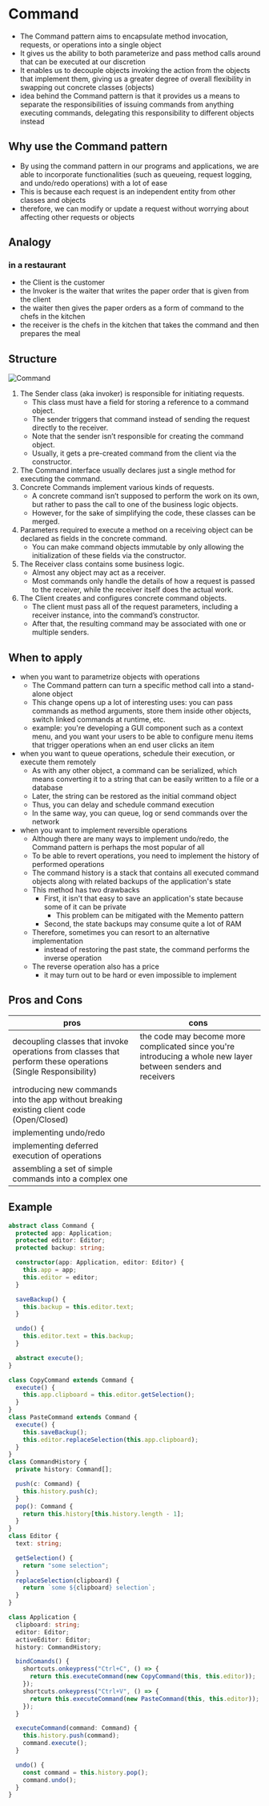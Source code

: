 # Command

- The Command pattern aims to encapsulate method invocation, requests, or operations into a single object
- It gives us the ability to both parameterize and pass method calls around that can be executed at our discretion
- It enables us to decouple objects invoking the action from the objects that implement them, giving us a greater degree of overall flexibility in swapping out concrete classes (objects)
- idea behind the Command pattern is that it provides us a means to separate the responsibilities of issuing commands from anything executing commands, delegating this responsibility to different objects instead

## Why use the Command pattern

- By using the command pattern in our programs and applications, we are able to incorporate functionalities (such as queueing, request logging, and undo/redo operations) with a lot of ease
- This is because each request is an independent entity from other classes and objects
- therefore, we can modify or update a request without worrying about affecting other requests or objects

## Analogy

### in a restaurant

- the Client is the customer
- the Invoker is the waiter that writes the paper order that is given from the client
- the waiter then gives the paper orders as a form of command to the chefs in the kitchen
- the receiver is the chefs in the kitchen that takes the command and then prepares the meal

## Structure

![Command](../../images/command.png)

1. The Sender class (aka invoker) is responsible for initiating requests.
   - This class must have a field for storing a reference to a command object.
   - The sender triggers that command instead of sending the request directly to the receiver.
   - Note that the sender isn’t responsible for creating the command object.
   - Usually, it gets a pre-created command from the client via the constructor.
2. The Command interface usually declares just a single method for executing the command.
3. Concrete Commands implement various kinds of requests.
   - A concrete command isn’t supposed to perform the work on its own, but rather to pass the call to one of the business logic objects.
   - However, for the sake of simplifying the code, these classes can be merged.
4. Parameters required to execute a method on a receiving object can be declared as fields in the concrete command.
   - You can make command objects immutable by only allowing the initialization of these fields via the constructor.
5. The Receiver class contains some business logic.
   - Almost any object may act as a receiver.
   - Most commands only handle the details of how a request is passed to the receiver, while the receiver itself does the actual work.
6. The Client creates and configures concrete command objects.
   - The client must pass all of the request parameters, including a receiver instance, into the command’s constructor.
   - After that, the resulting command may be associated with one or multiple senders.

## When to apply

- when you want to parametrize objects with operations
  - The Command pattern can turn a specific method call into a stand-alone object
  - This change opens up a lot of interesting uses: you can pass commands as method arguments, store them inside other objects, switch linked commands at runtime, etc.
  - example: you're developing a GUI component such as a context menu, and you want your users to be able to configure menu items that trigger operations when an end user clicks an item
- when you want to queue operations, schedule their execution, or execute them remotely
  - As with any other object, a command can be serialized, which means converting it to a string that can be easily written to a file or a database
  - Later, the string can be restored as the initial command object
  - Thus, you can delay and schedule command execution
  - In the same way, you can queue, log or send commands over the network
- when you want to implement reversible operations
  - Although there are many ways to implement undo/redo, the Command pattern is perhaps the most popular of all
  - To be able to revert operations, you need to implement the history of performed operations
  - The command history is a stack that contains all executed command objects along with related backups of the application's state
  - This method has two drawbacks
    - First, it isn't that easy to save an application's state because some of it can be private
      - This problem can be mitigated with the Memento pattern
    - Second, the state backups may consume quite a lot of RAM
  - Therefore, sometimes you can resort to an alternative implementation
    - instead of restoring the past state, the command performs the inverse operation
  - The reverse operation also has a price
    - it may turn out to be hard or even impossible to implement

## Pros and Cons

| pros                                                                                                         | cons                                                                                                          |
| ------------------------------------------------------------------------------------------------------------ | ------------------------------------------------------------------------------------------------------------- |
| decoupling classes that invoke operations from classes that perform these operations (Single Responsibility) | the code may become more complicated since you're introducing a whole new layer between senders and receivers |
| introducing new commands into the app without breaking existing client code (Open/Closed)                    |                                                                                                               |
| implementing undo/redo                                                                                       |                                                                                                               |
| implementing deferred execution of operations                                                                |                                                                                                               |
| assembling a set of simple commands into a complex one                                                       |                                                                                                               |

## Example

```ts
abstract class Command {
  protected app: Application;
  protected editor: Editor;
  protected backup: string;

  constructor(app: Application, editor: Editor) {
    this.app = app;
    this.editor = editor;
  }

  saveBackup() {
    this.backup = this.editor.text;
  }

  undo() {
    this.editor.text = this.backup;
  }

  abstract execute();
}
```

```ts
class CopyCommand extends Command {
  execute() {
    this.app.clipboard = this.editor.getSelection();
  }
}
class PasteCommand extends Command {
  execute() {
    this.saveBackup();
    this.editor.replaceSelection(this.app.clipboard);
  }
}
class CommandHistory {
  private history: Command[];

  push(c: Command) {
    this.history.push(c);
  }
  pop(): Command {
    return this.history[this.history.length - 1];
  }
}
class Editor {
  text: string;

  getSelection() {
    return "some selection";
  }
  replaceSelection(clipboard) {
    return `some ${clipboard} selection`;
  }
}
```

```ts
class Application {
  clipboard: string;
  editor: Editor;
  activeEditor: Editor;
  history: CommandHistory;

  bindComands() {
    shortcuts.onkeypress("Ctrl+C", () => {
      return this.executeCommand(new CopyCommand(this, this.editor));
    });
    shortcuts.onkeypress("Ctrl+V", () => {
      return this.executeCommand(new PasteCommand(this, this.editor));
    });
  }

  executeCommand(command: Command) {
    this.history.push(command);
    command.execute();
  }

  undo() {
    const command = this.history.pop();
    command.undo();
  }
}
```
